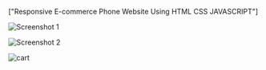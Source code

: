 ["Responsive E-commerce Phone Website Using HTML CSS JAVASCRIPT"]

![Screenshot 1](https://user-images.githubusercontent.com/68656122/125728183-29bb09d3-5a4c-40bc-b163-f745c83d0dc0.png)

![Screenshot 2](https://user-images.githubusercontent.com/68656122/125728225-97d53c98-3c0e-4be2-a43e-251a0e1fb747.png)

![cart](https://user-images.githubusercontent.com/68656122/125728267-7e7f213d-9bc5-48ef-b135-7777017aa263.png)


